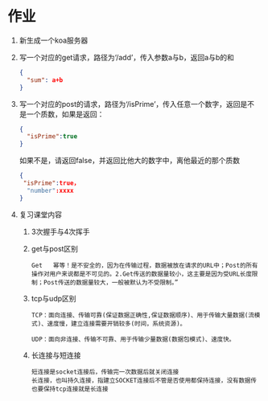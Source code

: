 # 作业

1. 新生成一个koa服务器

2. 写一个对应的get请求，路径为‘/add’，传入参数a与b，返回a与b的和

   ```json
   {
     "sum": a+b
   }
   ```

3. 写一个对应的post的请求，路径为‘/isPrime’，传入任意一个数字，返回是不是一个质数，如果是返回：

   ```json
   {
     "isPrime":true
   }
   ```

   如果不是，请返回false，并返回比他大的数字中，离他最近的那个质数

   ```json
   {
   	"isPrime":true，
     "number":xxxx
   }
   ```

4. 复习课堂内容

   1. 3次握手与4次挥手
   
   2. get与post区别
   
      ```
      Get   幂等！是不安全的，因为在传输过程，数据被放在请求的URL中；Post的所有操作对用户来说都是不可见的。2.Get传送的数据量较小，这主要是因为受URL长度限制；Post传送的数据量较大，一般被默认为不受限制。”
      ```
   
      
   
   3. tcp与udp区别
   
      ```
      TCP：面向连接、传输可靠(保证数据正确性,保证数据顺序)、用于传输大量数据(流模式)、速度慢，建立连接需要开销较多(时间，系统资源)。
      
      UDP：面向非连接、传输不可靠、用于传输少量数据(数据包模式)、速度快。
      ```
   
      
   
   4. 长连接与短连接
   
      ```
      短连接是socket连接后，传输完一次数据后就关闭连接
      长连接，也叫持久连接，指建立SOCKET连接后不管是否使用都保持连接，没有数据传也要保持tcp连接就是长连接
      ```
   
      

